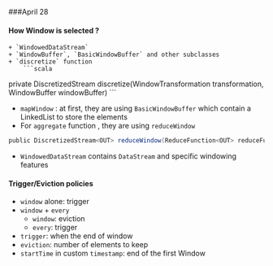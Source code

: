 ###April 28
#### How Window is selected ?
    + `WindowedDataStream`
    + `WindowBuffer`, `BasicWindowBuffer` and other subclasses
    + `discretize` function
        ```scala
private DiscretizedStream<OUT> discretize(WindowTransformation transformation,
            WindowBuffer<OUT> windowBuffer)
        ```

- `mapWindow` : at first, they are using `BasicWindowBuffer` which contain a LinkedList to store the elements
- For `aggregate` function , they are using `reduceWindow`
```scala
public DiscretizedStream<OUT> reduceWindow(ReduceFunction<OUT> reduceFunction) 
```
- `WindowedDataStream` contains `DataStream` and specific windowing features

#### Trigger/Eviction policies
- `window` alone: trigger
- `window` + `every`
    + `window`: eviction
    + `every`: trigger
- `trigger`: when the end of window
- `eviction`: number of elements to keep
- `startTime` in custom `timestamp`: end of the first Window

